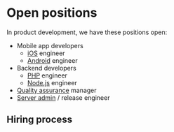 # Open positions

In product development, we have these positions open:

* Mobile app developers
  * [iOS](https://github.com/HotelQuickly/WeAreHiring/blob/master/iOS.md) engineer
  * [Android](https://github.com/HotelQuickly/WeAreHiring/blob/master/Android.md) engineer
* Backend developers
  * [PHP](https://github.com/HotelQuickly/WeAreHiring/blob/master/PHP.md) engineer
  * [Node.js](https://github.com/HotelQuickly/WeAreHiring/blob/master/Nodejs.md) engineer
* [Quality assurance](https://github.com/HotelQuickly/WeAreHiring/blob/master/QualityAssurance.md) manager
* [Server admin](https://github.com/HotelQuickly/WeAreHiring/blob/master/Server-admin.md) / release engineer


## Hiring process

